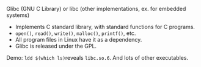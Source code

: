
Glibc (GNU C Library) or libc (other implementations, ex. for embedded systems)

* Implements C standard library, with standard functions for C programs.
* `open()`, `read()`, `write()`, `malloc()`, `printf()`, etc.
* All program files in Linux have it as a dependency.
* Glibc is released under the GPL.

Demo: `ldd $(which ls)`reveals `libc.so.6`. And lots of other executables.
